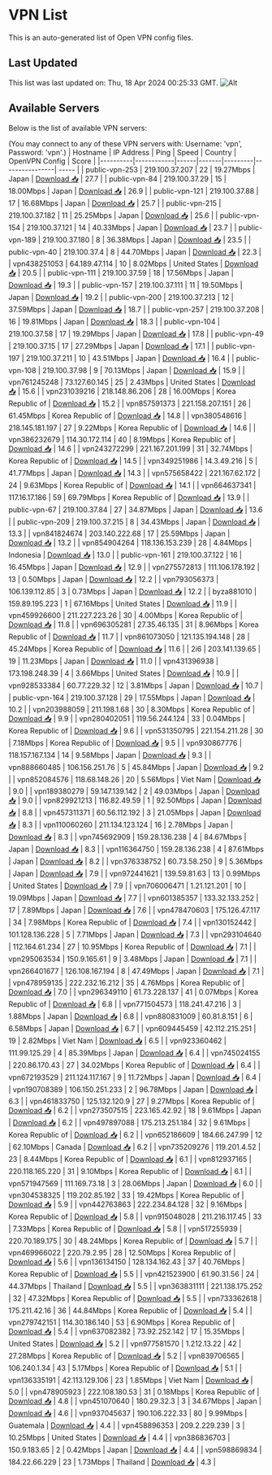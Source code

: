 # VPN List

This is an auto-generated list of Open VPN config files.

## Last Updated

This list was last updated on: Thu, 18 Apr 2024 00:25:33 GMT.
![Alt](https://repobeats.axiom.co/api/embed/186b98318ef1479477931607c1ad7d823f12451f.svg "Repobeats analytics image")

## Available Servers

Below is the list of available VPN servers:

(You may connect to any of these VPN servers with: Username: 'vpn', Password: 'vpn'.)
| Hostname | IP Address | Ping | Speed | Country | OpenVPN Config | Score |
|----------|------------|------|-------|---------|----------------| ----- |
| public-vpn-253 | 219.100.37.207 | 22 | 19.27Mbps | Japan | [Download 📥](./configs/server_0_JP.ovpn) | 27.7 |
| public-vpn-84 | 219.100.37.29 | 15 | 18.00Mbps | Japan | [Download 📥](./configs/server_1_JP.ovpn) | 26.9 |
| public-vpn-121 | 219.100.37.88 | 17 | 16.68Mbps | Japan | [Download 📥](./configs/server_2_JP.ovpn) | 25.7 |
| public-vpn-215 | 219.100.37.182 | 11 | 25.25Mbps | Japan | [Download 📥](./configs/server_3_JP.ovpn) | 25.6 |
| public-vpn-154 | 219.100.37.121 | 14 | 40.33Mbps | Japan | [Download 📥](./configs/server_4_JP.ovpn) | 23.7 |
| public-vpn-189 | 219.100.37.180 | 8 | 36.38Mbps | Japan | [Download 📥](./configs/server_5_JP.ovpn) | 23.5 |
| public-vpn-40 | 219.100.37.4 | 8 | 44.70Mbps | Japan | [Download 📥](./configs/server_6_JP.ovpn) | 22.3 |
| vpn438251053 | 64.189.47.114 | 10 | 8.02Mbps | United States | [Download 📥](./configs/server_7_US.ovpn) | 20.5 |
| public-vpn-111 | 219.100.37.59 | 18 | 17.56Mbps | Japan | [Download 📥](./configs/server_8_JP.ovpn) | 19.3 |
| public-vpn-157 | 219.100.37.111 | 11 | 19.50Mbps | Japan | [Download 📥](./configs/server_9_JP.ovpn) | 19.2 |
| public-vpn-200 | 219.100.37.213 | 12 | 37.59Mbps | Japan | [Download 📥](./configs/server_10_JP.ovpn) | 18.7 |
| public-vpn-257 | 219.100.37.208 | 16 | 19.81Mbps | Japan | [Download 📥](./configs/server_11_JP.ovpn) | 18.3 |
| public-vpn-104 | 219.100.37.58 | 17 | 19.29Mbps | Japan | [Download 📥](./configs/server_12_JP.ovpn) | 17.8 |
| public-vpn-49 | 219.100.37.15 | 17 | 27.29Mbps | Japan | [Download 📥](./configs/server_13_JP.ovpn) | 17.1 |
| public-vpn-197 | 219.100.37.211 | 10 | 43.51Mbps | Japan | [Download 📥](./configs/server_14_JP.ovpn) | 16.4 |
| public-vpn-108 | 219.100.37.98 | 9 | 70.13Mbps | Japan | [Download 📥](./configs/server_15_JP.ovpn) | 15.9 |
| vpn761245248 | 73.127.60.145 | 25 | 2.43Mbps | United States | [Download 📥](./configs/server_16_US.ovpn) | 15.6 |
| vpn231039216 | 218.148.86.206 | 28 | 16.00Mbps | Korea Republic of | [Download 📥](./configs/server_17_KR.ovpn) | 15.2 |
| vpn857591373 | 221.158.207.151 | 26 | 61.45Mbps | Korea Republic of | [Download 📥](./configs/server_18_KR.ovpn) | 14.8 |
| vpn380548616 | 218.145.181.197 | 27 | 9.22Mbps | Korea Republic of | [Download 📥](./configs/server_19_KR.ovpn) | 14.6 |
| vpn386232679 | 114.30.172.114 | 40 | 8.19Mbps | Korea Republic of | [Download 📥](./configs/server_20_KR.ovpn) | 14.6 |
| vpn243272299 | 221.167.201.199 | 31 | 32.74Mbps | Korea Republic of | [Download 📥](./configs/server_21_KR.ovpn) | 14.5 |
| vpn349251986 | 14.3.49.216 | 5 | 41.77Mbps | Japan | [Download 📥](./configs/server_22_JP.ovpn) | 14.3 |
| vpn575658422 | 221.167.62.172 | 24 | 9.63Mbps | Korea Republic of | [Download 📥](./configs/server_23_KR.ovpn) | 14.1 |
| vpn664637341 | 117.16.17.186 | 59 | 69.79Mbps | Korea Republic of | [Download 📥](./configs/server_24_KR.ovpn) | 13.9 |
| public-vpn-67 | 219.100.37.84 | 27 | 34.87Mbps | Japan | [Download 📥](./configs/server_25_JP.ovpn) | 13.6 |
| public-vpn-209 | 219.100.37.215 | 8 | 34.43Mbps | Japan | [Download 📥](./configs/server_26_JP.ovpn) | 13.3 |
| vpn841824674 | 203.140.222.68 | 17 | 25.59Mbps | Japan | [Download 📥](./configs/server_27_JP.ovpn) | 13.2 |
| vpn854904264 | 118.136.153.239 | 28 | 4.84Mbps | Indonesia | [Download 📥](./configs/server_28_ID.ovpn) | 13.0 |
| public-vpn-161 | 219.100.37.122 | 16 | 16.45Mbps | Japan | [Download 📥](./configs/server_29_JP.ovpn) | 12.9 |
| vpn275572813 | 111.106.178.192 | 13 | 0.50Mbps | Japan | [Download 📥](./configs/server_30_JP.ovpn) | 12.2 |
| vpn793056373 | 106.139.112.85 | 3 | 0.73Mbps | Japan | [Download 📥](./configs/server_31_JP.ovpn) | 12.2 |
| byza881010 | 159.89.195.223 | 1 | 67.16Mbps | United States | [Download 📥](./configs/server_32_US.ovpn) | 11.9 |
| vpn459926600 | 211.227.223.26 | 30 | 4.00Mbps | Korea Republic of | [Download 📥](./configs/server_33_KR.ovpn) | 11.8 |
| vpn696305281 | 27.35.46.135 | 31 | 8.96Mbps | Korea Republic of | [Download 📥](./configs/server_34_KR.ovpn) | 11.7 |
| vpn861073050 | 121.135.194.148 | 28 | 45.24Mbps | Korea Republic of | [Download 📥](./configs/server_35_KR.ovpn) | 11.6 |
| 2i6 | 203.141.139.65 | 19 | 11.23Mbps | Japan | [Download 📥](./configs/server_36_JP.ovpn) | 11.0 |
| vpn431396938 | 173.198.248.39 | 4 | 3.66Mbps | United States | [Download 📥](./configs/server_37_US.ovpn) | 10.9 |
| vpn928533384 | 60.77.229.32 | 12 | 3.81Mbps | Japan | [Download 📥](./configs/server_38_JP.ovpn) | 10.7 |
| public-vpn-164 | 219.100.37.128 | 29 | 17.55Mbps | Japan | [Download 📥](./configs/server_39_JP.ovpn) | 10.2 |
| vpn203988059 | 211.198.1.68 | 30 | 8.30Mbps | Korea Republic of | [Download 📥](./configs/server_40_KR.ovpn) | 9.9 |
| vpn280402051 | 119.56.244.124 | 33 | 0.04Mbps | Korea Republic of | [Download 📥](./configs/server_41_KR.ovpn) | 9.6 |
| vpn531350795 | 221.154.211.28 | 30 | 7.18Mbps | Korea Republic of | [Download 📥](./configs/server_42_KR.ovpn) | 9.5 |
| vpn930867776 | 118.157.167.134 | 14 | 9.58Mbps | Japan | [Download 📥](./configs/server_43_JP.ovpn) | 9.3 |
| vpn888660485 | 106.156.251.76 | 5 | 45.84Mbps | Japan | [Download 📥](./configs/server_44_JP.ovpn) | 9.2 |
| vpn852084576 | 118.68.148.26 | 20 | 5.56Mbps | Viet Nam | [Download 📥](./configs/server_45_VN.ovpn) | 9.0 |
| vpn189380279 | 59.147.139.142 | 2 | 49.03Mbps | Japan | [Download 📥](./configs/server_46_JP.ovpn) | 9.0 |
| vpn829921213 | 116.82.49.59 | 1 | 92.50Mbps | Japan | [Download 📥](./configs/server_47_JP.ovpn) | 8.8 |
| vpn457311371 | 60.56.112.192 | 3 | 21.05Mbps | Japan | [Download 📥](./configs/server_48_JP.ovpn) | 8.3 |
| vpn110060260 | 211.134.123.124 | 16 | 2.78Mbps | Japan | [Download 📥](./configs/server_49_JP.ovpn) | 8.3 |
| vpn745692909 | 159.28.136.238 | 4 | 84.67Mbps | Japan | [Download 📥](./configs/server_50_JP.ovpn) | 8.3 |
| vpn116364750 | 159.28.136.238 | 4 | 87.61Mbps | Japan | [Download 📥](./configs/server_51_JP.ovpn) | 8.2 |
| vpn376338752 | 60.73.58.250 | 9 | 5.36Mbps | Japan | [Download 📥](./configs/server_52_JP.ovpn) | 7.9 |
| vpn972441621 | 139.59.81.63 | 13 | 0.99Mbps | United States | [Download 📥](./configs/server_53_US.ovpn) | 7.9 |
| vpn706006471 | 1.21.121.201 | 10 | 19.09Mbps | Japan | [Download 📥](./configs/server_54_JP.ovpn) | 7.7 |
| vpn601385357 | 133.32.133.252 | 17 | 7.89Mbps | Japan | [Download 📥](./configs/server_55_JP.ovpn) | 7.6 |
| vpn478470603 | 175.126.47.117 | 34 | 7.98Mbps | Korea Republic of | [Download 📥](./configs/server_56_KR.ovpn) | 7.4 |
| vpn130152442 | 101.128.136.228 | 5 | 7.71Mbps | Japan | [Download 📥](./configs/server_57_JP.ovpn) | 7.3 |
| vpn293104640 | 112.164.61.234 | 27 | 10.95Mbps | Korea Republic of | [Download 📥](./configs/server_58_KR.ovpn) | 7.1 |
| vpn295063534 | 150.9.165.61 | 9 | 3.48Mbps | Japan | [Download 📥](./configs/server_59_JP.ovpn) | 7.1 |
| vpn266401677 | 126.108.167.194 | 8 | 47.49Mbps | Japan | [Download 📥](./configs/server_60_JP.ovpn) | 7.1 |
| vpn478959135 | 222.232.16.212 | 35 | 4.76Mbps | Korea Republic of | [Download 📥](./configs/server_61_KR.ovpn) | 7.0 |
| vpn296349110 | 61.73.228.137 | 41 | 0.07Mbps | Korea Republic of | [Download 📥](./configs/server_62_KR.ovpn) | 6.8 |
| vpn771504573 | 118.241.47.216 | 3 | 1.88Mbps | Japan | [Download 📥](./configs/server_63_JP.ovpn) | 6.8 |
| vpn880831009 | 60.81.8.151 | 6 | 6.58Mbps | Japan | [Download 📥](./configs/server_64_JP.ovpn) | 6.7 |
| vpn609445459 | 42.112.215.251 | 19 | 2.82Mbps | Viet Nam | [Download 📥](./configs/server_65_VN.ovpn) | 6.5 |
| vpn923360462 | 111.99.125.29 | 4 | 85.39Mbps | Japan | [Download 📥](./configs/server_66_JP.ovpn) | 6.4 |
| vpn745024155 | 220.86.170.43 | 27 | 34.02Mbps | Korea Republic of | [Download 📥](./configs/server_67_KR.ovpn) | 6.4 |
| vpn672193529 | 211.124.117.167 | 9 | 11.72Mbps | Japan | [Download 📥](./configs/server_68_JP.ovpn) | 6.4 |
| vpn190708389 | 106.150.251.233 | 2 | 96.78Mbps | Japan | [Download 📥](./configs/server_69_JP.ovpn) | 6.3 |
| vpn461833750 | 125.132.120.9 | 27 | 9.27Mbps | Korea Republic of | [Download 📥](./configs/server_70_KR.ovpn) | 6.2 |
| vpn273507515 | 223.165.42.92 | 18 | 9.61Mbps | Japan | [Download 📥](./configs/server_71_JP.ovpn) | 6.2 |
| vpn497897088 | 175.213.251.184 | 32 | 9.61Mbps | Korea Republic of | [Download 📥](./configs/server_72_KR.ovpn) | 6.2 |
| vpn652186609 | 184.66.247.99 | 12 | 62.10Mbps | Canada | [Download 📥](./configs/server_73_CA.ovpn) | 6.2 |
| vpn735209276 | 119.201.4.52 | 23 | 8.44Mbps | Korea Republic of | [Download 📥](./configs/server_74_KR.ovpn) | 6.1 |
| vpn812937165 | 220.118.165.220 | 31 | 9.10Mbps | Korea Republic of | [Download 📥](./configs/server_75_KR.ovpn) | 6.1 |
| vpn571947569 | 111.169.73.18 | 3 | 28.06Mbps | Japan | [Download 📥](./configs/server_76_JP.ovpn) | 6.0 |
| vpn304538325 | 119.202.85.192 | 33 | 19.42Mbps | Korea Republic of | [Download 📥](./configs/server_77_KR.ovpn) | 5.9 |
| vpn442763863 | 222.234.84.128 | 32 | 9.16Mbps | Korea Republic of | [Download 📥](./configs/server_78_KR.ovpn) | 5.8 |
| vpn915048028 | 211.216.117.45 | 33 | 7.33Mbps | Korea Republic of | [Download 📥](./configs/server_79_KR.ovpn) | 5.8 |
| vpn517255939 | 220.70.189.175 | 30 | 48.24Mbps | Korea Republic of | [Download 📥](./configs/server_80_KR.ovpn) | 5.7 |
| vpn469966022 | 220.79.2.95 | 28 | 12.50Mbps | Korea Republic of | [Download 📥](./configs/server_81_KR.ovpn) | 5.6 |
| vpn136134150 | 128.134.162.43 | 37 | 40.76Mbps | Korea Republic of | [Download 📥](./configs/server_82_KR.ovpn) | 5.5 |
| vpn421523900 | 61.90.31.56 | 24 | 44.37Mbps | Thailand | [Download 📥](./configs/server_83_TH.ovpn) | 5.5 |
| vpn363831111 | 221.138.175.252 | 32 | 47.32Mbps | Korea Republic of | [Download 📥](./configs/server_84_KR.ovpn) | 5.5 |
| vpn733362618 | 175.211.42.16 | 36 | 44.84Mbps | Korea Republic of | [Download 📥](./configs/server_85_KR.ovpn) | 5.4 |
| vpn279742151 | 114.30.186.140 | 53 | 6.90Mbps | Korea Republic of | [Download 📥](./configs/server_86_KR.ovpn) | 5.4 |
| vpn637082382 | 73.92.252.142 | 17 | 15.35Mbps | United States | [Download 📥](./configs/server_87_US.ovpn) | 5.2 |
| vpn977581570 | 1.212.13.22 | 42 | 27.28Mbps | Korea Republic of | [Download 📥](./configs/server_88_KR.ovpn) | 5.2 |
| vpn839706565 | 106.240.1.34 | 43 | 5.17Mbps | Korea Republic of | [Download 📥](./configs/server_89_KR.ovpn) | 5.1 |
| vpn136335191 | 42.113.129.106 | 23 | 1.85Mbps | Viet Nam | [Download 📥](./configs/server_90_VN.ovpn) | 5.0 |
| vpn478905923 | 222.108.180.53 | 31 | 0.18Mbps | Korea Republic of | [Download 📥](./configs/server_91_KR.ovpn) | 4.8 |
| vpn451070640 | 180.29.32.3 | 3 | 34.67Mbps | Japan | [Download 📥](./configs/server_92_JP.ovpn) | 4.6 |
| vpn937045637 | 190.106.222.33 | 80 | 9.99Mbps | Guatemala | [Download 📥](./configs/server_93_GT.ovpn) | 4.4 |
| vpn458896353 | 209.2.229.239 | 3 | 10.25Mbps | United States | [Download 📥](./configs/server_94_US.ovpn) | 4.4 |
| vpn386836703 | 150.9.183.65 | 2 | 0.42Mbps | Japan | [Download 📥](./configs/server_95_JP.ovpn) | 4.4 |
| vpn598869834 | 184.22.66.229 | 23 | 1.73Mbps | Thailand | [Download 📥](./configs/server_96_TH.ovpn) | 4.3 |
